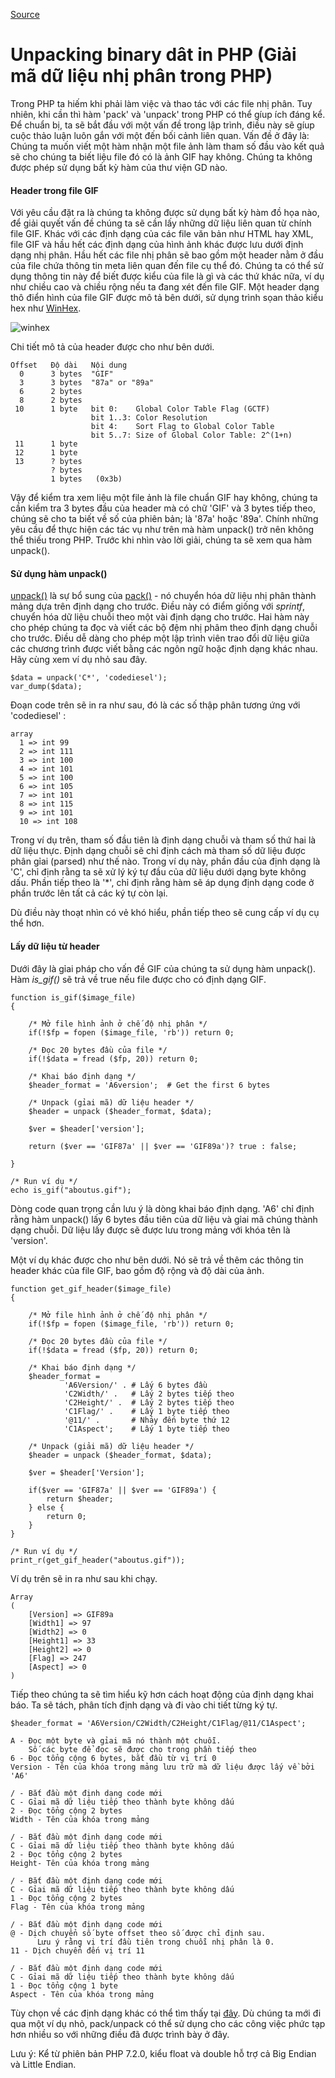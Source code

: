 
[Source](https://www.codediesel.com/php/unpacking-binary-data/ "Permalink to Unpacking binary data in PHP")

# Unpacking binary dât in PHP (Giải mã dữ liệu nhị phân trong PHP)

Trong PHP ta hiếm khi phải làm việc và thao tác với các file nhị phân. Tuy nhiên, khi cần thì hàm 'pack' và 'unpack' trong PHP có thể gíup ích đáng kể. Để chuẩn bị, ta sẽ bắt đầu với một vấn đề trong lập trình, điều này sẽ gíup cuộc thảo luận luôn gắn với một đến bối cảnh liên quan. Vấn đề ở đây là: Chúng ta muốn viết một hàm nhận một file ảnh làm tham số đầu vào kết quả sẽ cho chúng ta biết liệu file đó có là ảnh GIF hay không. Chúng ta không được phép sử dụng bất kỳ hàm của thư viện GD nào.

#### Header trong file GIF

Với yêu cầu đặt ra là chúng ta không được sử dụng bất kỳ hàm đồ họa nào, để giải quyết vấn đề chúng ta sẽ cần lấy những dữ liệu liên quan từ chính file GIF. Khác với các định dạng của các file văn bản như HTML hay XML, file GIF và hầu hết các định dạng của hình ảnh khác được lưu dưới định dạng nhị phân. Hầu hết các file nhị phân sẽ bao gồm một header nằm ở đầu của file chứa thông tin meta liên quan đến file cụ thể đó. Chúng ta có thể sử dụng thông tin này để biết được kiểu của file là gì và các thứ khác nữa, ví dụ như chiều cao và chiều rộng nếu ta đang xét đến file GIF. Một header dạng thô điển hình của file GIF được mô tả bên dưới, sử dụng trình sọan thảo kiểu hex như [WinHex][1].

![][2]

Chi tiết mô tả của header được cho như bên dưới.

        
    Offset   Độ dài   Nội dung
      0      3 bytes  "GIF"
      3      3 bytes  "87a" or "89a"
      6      2 bytes  
      8      2 bytes  
     10      1 byte   bit 0:    Global Color Table Flag (GCTF)
                      bit 1..3: Color Resolution
                      bit 4:    Sort Flag to Global Color Table
                      bit 5..7: Size of Global Color Table: 2^(1+n)
     11      1 byte   
     12      1 byte   
     13      ? bytes  
             ? bytes  
             1 bytes   (0x3b)

Vậy để kiểm tra xem liệu một file ảnh là file chuẩn GIF hay không, chúng ta cần kiểm tra 3 bytes đầu của header mà có chữ 'GIF' và 3 bytes tiếp theo, chúng sẽ cho ta biết về số của phiên bản; là '87a' hoặc '89a'. Chính những yêu cầu để thực hiện các tác vụ như trên mà hàm unpack() trở nên không thể thiếu trong PHP. Trước khi nhìn vào lời giải, chúng ta sẽ xem qua hàm unpack().

#### Sử dụng hàm unpack()

[unpack()][3] là sự bổ sung của [pack()][4] - nó chuyển hóa dữ liệu nhị phân thành mảng dựa trên định dạng cho trước. Điều này có điểm giống với _sprintf_, chuyển hóa dữ liệu chuỗi theo một vài định dạng cho trước. Hai hàm này cho phép chúng ta đọc và viết các bộ đệm nhị phâm theo định dạng chuỗi cho trước. Điều dễ dàng cho phép một lập trình viên trao đổi dữ liệu giữa các chương trình được viết bằng các ngôn ngữ hoặc định dạng khác nhau. Hãy cùng xem ví dụ nhỏ sau đây.
      
    $data = unpack('C*', 'codediesel');
    var_dump($data);

Đoạn code trên sẽ in ra như sau, đó là các số thập phân tương ứng với 'codediesel' :
  
    array
      1 => int 99
      2 => int 111
      3 => int 100
      4 => int 101
      5 => int 100
      6 => int 105
      7 => int 101
      8 => int 115
      9 => int 101
      10 => int 108

Trong ví dụ trên, tham số đầu tiên là định dạng chuỗi và tham số thứ hai là dữ liệu thực. Định dạng chuỗi sẽ chỉ định cách mà tham số dữ liệu được phân gỉai (parsed) như thế nào. Trong ví dụ này, phần đầu của định dạng là 'C', chỉ định rằng ta sẽ xử lý ký tự đầu của dữ liệu dưới dạng byte không dấu. Phần tiếp theo là '*', chỉ định rằng hàm sẽ áp dụng định dạng code ở phần trước lên tất cả các ký tự còn lại.

Dù điều này thoạt nhìn có vẻ khó hiểu, phần tiếp theo sẽ cung cấp ví dụ cụ thể hơn.

#### Lấy dữ liệu từ header

Dưới đây là gỉai pháp cho vấn đề GIF của chúng ta sử dụng hàm unpack(). Hàm _is_gif()_ sẽ trả về true nếu file được cho có định dạng GIF.

    function is_gif($image_file)
    {
     
        /* Mở file hình ảnh ở chế độ nhị phân */
        if(!$fp = fopen ($image_file, 'rb')) return 0;
     
        /* Đọc 20 bytes đầu của file */
        if(!$data = fread ($fp, 20)) return 0;
     
        /* Khai báo định dạng */
        $header_format = 'A6version';  # Get the first 6 bytes
    
        /* Unpack (gỉai mã) dữ liệu header */
        $header = unpack ($header_format, $data);
     
        $ver = $header['version'];
     
        return ($ver == 'GIF87a' || $ver == 'GIF89a')? true : false;
     
    }
     
    /* Run ví dụ */
    echo is_gif("aboutus.gif");

Dòng code quan trọng cần lưu ý là dòng khai báo định dạng. 'A6' chỉ định rằng hàm unpack() lấy 6 bytes đầu tiên của dữ liệu và gỉai mã chúng thành dạng chuỗi. Dữ liệu lấy được sẽ được lưu trong mảng với khóa tên là 'version'.

Một ví dụ khác được cho như bên dưới. Nó sẽ trả về thêm các thông tin header khác của file GIF, bao gồm độ rộng và độ dài của ảnh.
 
    function get_gif_header($image_file)
    {
     
        /* Mở file hình ảnh ở chế độ nhị phân */
        if(!$fp = fopen ($image_file, 'rb')) return 0;
     
        /* Đọc 20 bytes đầu của file */
        if(!$data = fread ($fp, 20)) return 0;
     
        /* Khai báo định dạng */
        $header_format = 
                'A6Version/' . # Lấy 6 bytes đầu
                'C2Width/' .   # Lấy 2 bytes tiếp theo
                'C2Height/' .  # Lấy 2 bytes tiếp theo
                'C1Flag/' .    # Lấy 1 byte tiếp theo
                '@11/' .       # Nhảy đến byte thứ 12
                'C1Aspect';    # Lấy 1 byte tiếp theo
    
        /* Unpack (giải mã) dữ liệu header */
        $header = unpack ($header_format, $data);
     
        $ver = $header['Version'];
     
        if($ver == 'GIF87a' || $ver == 'GIF89a') {
            return $header;
        } else {
            return 0;
        }
    }
     
    /* Run ví dụ */
    print_r(get_gif_header("aboutus.gif"));

Ví dụ trên sẽ in ra như sau khi chạy.
 
    Array
    (
        [Version] => GIF89a
        [Width1] => 97
        [Width2] => 0
        [Height1] => 33
        [Height2] => 0
        [Flag] => 247
        [Aspect] => 0
    )

Tiếp theo chúng ta sẽ tìm hiểu kỹ hơn cách hoạt động của định dạng khai báo. Ta sẽ tách, phân tích định dạng và đi vào chi tiết từng ký tự.

    $header_format = 'A6Version/C2Width/C2Height/C1Flag/@11/C1Aspect';    
    
    A - Đọc một byte và gỉai mã nó thành một chuỗi. 
        Số các byte để đọc sẽ được cho trong phần tiếp theo
    6 - Đọc tổng cộng 6 bytes, bắt đầu từ vị trí 0
    Version - Tên của khóa trong mảng lưu trữ mà dữ liệu được lấy về bởi 'A6' 
     
    / - Bắt đầu một định dạng code mới
    C - Gỉai mã dữ liệu tiếp theo thành byte không dấu
    2 - Đọc tổng cộng 2 bytes
    Width - Tên của khóa trong mảng
     
    / - Bắt đầu một định dạng code mới
    C - Gỉai mã dữ liệu tiếp theo thành byte không dấu
    2 - Đọc tổng cộng 2 bytes
    Height- Tên của khóa trong mảng
     
    / - Bắt đầu một định dạng code mới
    C - Gỉai mã dữ liệu tiếp theo thành byte không dấu
    1 - Đọc tổng cộng 2 bytes
    Flag - Tên của khóa trong mảng
     
    / - Bắt đầu một định dạng code mới
    @ - Dịch chuyển số byte offset theo số được chỉ định sau.
          Lưu ý rằng vị trí đầu tiên trong chuỗi nhị phân là 0. 
    11 - Dịch chuyển đến vị trí 11
     
    / - Bắt đầu một định dạng code mới
    C - Gỉai mã dữ liệu tiếp theo thành byte không dấu
    1 - Đọc tổng cộng 1 byte
    Aspect - Tên của khóa trong mảng

Tùy chọn về các định dạng khác có thể tìm thấy tại [đây][4]. Dù chúng ta mới đi qua một ví dụ nhỏ, pack/unpack có thể sử dụng cho các công việc phức tạp hơn nhiều so với những điều đã được trình bày ở đây.

Lưu ý: Kể từ phiên bản PHP 7.2.0, kiểu float và double hỗ trợ cả Big Endian và Little Endian.

[1]: http://www.x-ways.net/winhex/index-m.html
[2]: http://www.codediesel.com/wp-content/uploads/2010/09/winhex.gif "winhex"
[3]: http://php.net/manual/en/function.unpack.php
[4]: http://www.php.net/manual/en/function.pack.php

  